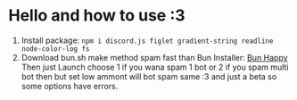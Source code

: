 # Hello and how to use :3 
1. Install package:
   ```npm i discord.js figlet gradient-string readline node-color-log fs```
2. Download bun.sh make method spam fast than
Bun Installer: [Bun Happy](https://github.com/oven-sh/bun/releases/latest/download/bun-windows-x64.zip)
Then just Launch choose 1 if you wana spam 1 bot or 2 if you spam multi bot then but set low ammont will bot spam same :3 and just a beta so some options have errors.
